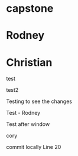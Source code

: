# capstone
# Rodney
# Christian

test

test2

Testing to see the changes

Test - Rodney

Test after window


cory


commit locally
Line 20